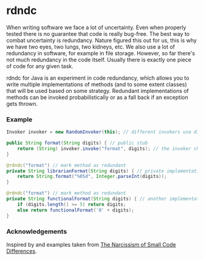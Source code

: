 rdndc
=====

When writing software we face a lot of uncertainty. Even when properly tested there is no guarantee that code
is really bug-free. The best way to combat uncertainty is redundancy. Nature figured this out for us, this is why we have 
two eyes, two lungs, two kidneys, etc. We also use a lot of redundancy in software, for example in file storage. 
However, so far there's not much redundancy in the code itself. Usually there is exactly one piece of code for 
any given task.

rdndc for Java is an experiment in code redundancy, which allows you to write multiple implementations of methods 
(and to some extent classes) that will be used based on some strategy. Redundant implementations of methods can be 
invoked probabilistically or as a fall back if an exception gets thrown.

### Example

~~~java
Invoker invoker = new RandomInvoker(this); // different invokers use different strategies

public String format(String digits) { // public stub
    return (String) invoker.invoke("format", digits); // the invoker chooses the implementation
}

@rdndc("format") // mark method as redundant
private String librarianFormat(String digits) { // private implementation
    return String.format("%05d", Integer.parseInt(digits));
}

@rdndc("format") // mark method as redundant
private String functionalFormat(String digits) { // another implementation
    if (digits.length() >= 5) return digits;
    else return functionalFormat('0' + digits);
}
~~~

### Acknowledgements

Inspired by and examples taken from [The Narcissism of Small Code Differences](http://raganwald.com/2008/05/narcissism-of-small-code-differences.html).

